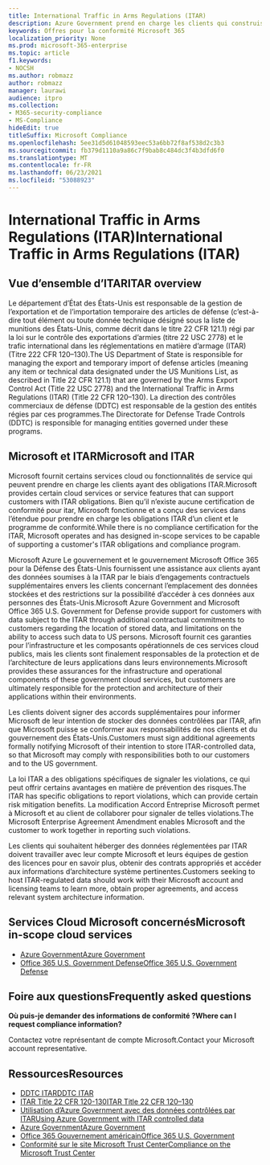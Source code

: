 ```yaml
---
title: International Traffic in Arms Regulations (ITAR)
description: Azure Government prend en charge les clients qui construisent le trafic international des États-Unis dans les systèmes capables de prendre en charge les regs d’armage.
keywords: Offres pour la conformité Microsoft 365
localization_priority: None
ms.prod: microsoft-365-enterprise
ms.topic: article
f1.keywords:
- NOCSH
ms.author: robmazz
author: robmazz
manager: laurawi
audience: itpro
ms.collection:
- M365-security-compliance
- MS-Compliance
hideEdit: true
titleSuffix: Microsoft Compliance
ms.openlocfilehash: 5ee31d5d61048593eec53a6bb72f8af538d2c3b3
ms.sourcegitcommit: fb379d1110a9a86c7f9bab8c484dc3f4b3dfd6f0
ms.translationtype: MT
ms.contentlocale: fr-FR
ms.lasthandoff: 06/23/2021
ms.locfileid: "53088923"
---
```

# <a name="international-traffic-in-arms-regulations-itar"></a><span data-ttu-id="6c200-104">International Traffic in Arms Regulations (ITAR)</span><span class="sxs-lookup"><span data-stu-id="6c200-104">International Traffic in Arms Regulations (ITAR)</span></span>

## <a name="itar-overview"></a><span data-ttu-id="6c200-105">Vue d’ensemble d’ITAR</span><span class="sxs-lookup"><span data-stu-id="6c200-105">ITAR overview</span></span>

<span data-ttu-id="6c200-106">Le département d’État des États-Unis est responsable de la gestion de l’exportation et de l’importation temporaire des articles de défense (c’est-à-dire tout élément ou toute donnée technique désigné sous la liste de munitions des États-Unis, comme décrit dans le titre 22 CFR 121.1) régi par la loi sur le contrôle des exportations d’armies (titre 22 USC 2778) et le trafic international dans les réglementations en matière d’armage (ITAR) (Titre 222 CFR 120–130).</span><span class="sxs-lookup"><span data-stu-id="6c200-106">The US Department of State is responsible for managing the export and temporary import of defense articles (meaning any item or technical data designated under the US Munitions List, as described in Title 22 CFR 121.1) that are governed by the Arms Export Control Act (Title 22 USC 2778) and the International Traffic in Arms Regulations (ITAR) (Title 22 CFR 120–130).</span></span> <span data-ttu-id="6c200-107">La direction des contrôles commerciaux de défense (DDTC) est responsable de la gestion des entités régies par ces programmes.</span><span class="sxs-lookup"><span data-stu-id="6c200-107">The Directorate for Defense Trade Controls (DDTC) is responsible for managing entities governed under these programs.</span></span>

## <a name="microsoft-and-itar"></a><span data-ttu-id="6c200-108">Microsoft et ITAR</span><span class="sxs-lookup"><span data-stu-id="6c200-108">Microsoft and ITAR</span></span>

<span data-ttu-id="6c200-109">Microsoft fournit certains services cloud ou fonctionnalités de service qui peuvent prendre en charge les clients ayant des obligations ITAR.</span><span class="sxs-lookup"><span data-stu-id="6c200-109">Microsoft provides certain cloud services or service features that can support customers with ITAR obligations.</span></span> <span data-ttu-id="6c200-110">Bien qu’il n’existe aucune certification de conformité pour itar, Microsoft fonctionne et a conçu des services dans l’étendue pour prendre en charge les obligations ITAR d’un client et le programme de conformité.</span><span class="sxs-lookup"><span data-stu-id="6c200-110">While there is no compliance certification for the ITAR, Microsoft operates and has designed in-scope services to be capable of supporting a customer's ITAR obligations and compliance program.</span></span>  
  
<span data-ttu-id="6c200-111">Microsoft Azure Le gouvernement et le gouvernement Microsoft Office 365 pour la Défense des États-Unis fournissent une assistance aux clients ayant des données soumises à la ITAR par le biais d’engagements contractuels supplémentaires envers les clients concernant l’emplacement des données stockées et des restrictions sur la possibilité d’accéder à ces données aux personnes des États-Unis.</span><span class="sxs-lookup"><span data-stu-id="6c200-111">Microsoft Azure Government and Microsoft Office 365 U.S. Government for Defense provide support for customers with data subject to the ITAR through additional contractual commitments to customers regarding the location of stored data, and limitations on the ability to access such data to US persons.</span></span> <span data-ttu-id="6c200-112">Microsoft fournit ces garanties pour l’infrastructure et les composants opérationnels de ces services cloud publics, mais les clients sont finalement responsables de la protection et de l’architecture de leurs applications dans leurs environnements.</span><span class="sxs-lookup"><span data-stu-id="6c200-112">Microsoft provides these assurances for the infrastructure and operational components of these government cloud services, but customers are ultimately responsible for the protection and architecture of their applications within their environments.</span></span>  
  
<span data-ttu-id="6c200-113">Les clients doivent signer des accords supplémentaires pour informer Microsoft de leur intention de stocker des données contrôlées par ITAR, afin que Microsoft puisse se conformer aux responsabilités de nos clients et du gouvernement des États-Unis.</span><span class="sxs-lookup"><span data-stu-id="6c200-113">Customers must sign additional agreements formally notifying Microsoft of their intention to store ITAR-controlled data, so that Microsoft may comply with responsibilities both to our customers and to the US government.</span></span>  
  
<span data-ttu-id="6c200-114">La loi ITAR a des obligations spécifiques de signaler les violations, ce qui peut offrir certains avantages en matière de prévention des risques.</span><span class="sxs-lookup"><span data-stu-id="6c200-114">The ITAR has specific obligations to report violations, which can provide certain risk mitigation benefits.</span></span> <span data-ttu-id="6c200-115">La modification Accord Entreprise Microsoft permet à Microsoft et au client de collaborer pour signaler de telles violations.</span><span class="sxs-lookup"><span data-stu-id="6c200-115">The Microsoft Enterprise Agreement Amendment enables Microsoft and the customer to work together in reporting such violations.</span></span>  
  
<span data-ttu-id="6c200-116">Les clients qui souhaitent héberger des données réglementées par ITAR doivent travailler avec leur compte Microsoft et leurs équipes de gestion des licences pour en savoir plus, obtenir des contrats appropriés et accéder aux informations d’architecture système pertinentes.</span><span class="sxs-lookup"><span data-stu-id="6c200-116">Customers seeking to host ITAR-regulated data should work with their Microsoft account and licensing teams to learn more, obtain proper agreements, and access relevant system architecture information.</span></span>

## <a name="microsoft-in-scope-cloud-services"></a><span data-ttu-id="6c200-117">Services Cloud Microsoft concernés</span><span class="sxs-lookup"><span data-stu-id="6c200-117">Microsoft in-scope cloud services</span></span>

- [<span data-ttu-id="6c200-118">Azure Government</span><span class="sxs-lookup"><span data-stu-id="6c200-118">Azure Government</span></span>](https://aka.ms/AzureCompliance)
- [<span data-ttu-id="6c200-119">Office 365 U.S. Government Defense</span><span class="sxs-lookup"><span data-stu-id="6c200-119">Office 365 U.S. Government Defense</span></span>](https://go.microsoft.com/fwlink/p/?LinkID=2077751)

## <a name="frequently-asked-questions"></a><span data-ttu-id="6c200-120">Foire aux questions</span><span class="sxs-lookup"><span data-stu-id="6c200-120">Frequently asked questions</span></span>

<span data-ttu-id="6c200-121">**Où puis-je demander des informations de conformité ?**</span><span class="sxs-lookup"><span data-stu-id="6c200-121">**Where can I request compliance information?**</span></span>

<span data-ttu-id="6c200-122">Contactez votre représentant de compte Microsoft.</span><span class="sxs-lookup"><span data-stu-id="6c200-122">Contact your Microsoft account representative.</span></span>

## <a name="resources"></a><span data-ttu-id="6c200-123">Ressources</span><span class="sxs-lookup"><span data-stu-id="6c200-123">Resources</span></span>

- [<span data-ttu-id="6c200-124">DDTC ITAR</span><span class="sxs-lookup"><span data-stu-id="6c200-124">DDTC ITAR</span></span>](https://www.pmddtc.state.gov/?id=ddtc_kb_article_page&sys_id=24d528fddbfc930044f9ff621f961987)
- [<span data-ttu-id="6c200-125">ITAR Title 22 CFR 120-130</span><span class="sxs-lookup"><span data-stu-id="6c200-125">ITAR Title 22 CFR 120–130</span></span>](https://aka.ms/itar)
- [<span data-ttu-id="6c200-126">Utilisation d’Azure Government avec des données contrôlées par ITAR</span><span class="sxs-lookup"><span data-stu-id="6c200-126">Using Azure Government with ITAR controlled data</span></span>](https://aka.ms/azure-itar-guide)
- [<span data-ttu-id="6c200-127">Azure Government</span><span class="sxs-lookup"><span data-stu-id="6c200-127">Azure Government</span></span>](https://azure.microsoft.com/features/gov/)
- [<span data-ttu-id="6c200-128">Office 365 Gouvernement américain</span><span class="sxs-lookup"><span data-stu-id="6c200-128">Office 365 U.S. Government</span></span>](https://products.office.com/government/office-365-web-services-for-government)
- [<span data-ttu-id="6c200-129">Conformité sur le site Microsoft Trust Center</span><span class="sxs-lookup"><span data-stu-id="6c200-129">Compliance on the Microsoft Trust Center</span></span>](https://www.microsoft.com/trust-center/compliance/compliance-overview)
